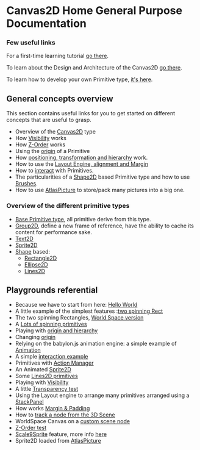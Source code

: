 # Canvas2D Home General Purpose Documentation


### Few useful links

For a first-time learning tutorial [go there](http://doc.babylonjs.com/tutorials/Using_the_Canvas2D).

To learn about the Design and Architecture of the Canvas2D [go there](http://doc.babylonjs.com/overviews/Canvas2D_Overview_Architecture).


To learn how to develop your own Primitive type, [it's here](http://doc.babylonjs.com/tutorials/How_to_create_your_own_Canvas2D_primitive).

## General concepts overview

This section contains useful links for you to get started on different concepts that are useful to grasp.

 - Overview of the [Canvas2D](http://doc.babylonjs.com/overviews/Canvas2D_Canvas2D_Type) type
 - How [Visibility](http://doc.babylonjs.com/overviews/Canvas2D_Visibility) works
 - How [Z-Order](http://doc.babylonjs.com/overviews/Canvas2D_ZOrder) works
 - Using the [origin](http://doc.babylonjs.com/overviews/Canvas2D_Origin) of a Primitive
 - How [positioning, transformation and hierarchy](http://doc.babylonjs.com/overviews/Canvas2D_PosTransHierarchy) work.
 - How to use the [Layout Engine, alignment and Margin](http://doc.babylonjs.com/overviews/Canvas2D_Prim_Positioning)
 - How to [interact](http://doc.babylonjs.com/overviews/Canvas2D_Interaction) with Primitives.
 - The particularities of a [Shape2D](http://doc.babylonjs.com/overviews/Canvas2D_Shape2D) based Primitive type and how to use [Brushes](http://doc.babylonjs.com/overviews/Canvas2D_Brushes).
 - How to use [AtlasPicture](http://doc.babylonjs.com/overviews/Canvas2D_AtlasPicture) to store/pack many pictures into a big one.

### Overview of the different primitive types

 - [Base Primitive type](http://doc.babylonjs.com/overviews/Canvas2D_Prim2DBase), all primitive derive from this type.
 - [Group2D](http://doc.babylonjs.com/overviews/Canvas2D_Group2D), define a new frame of reference, have the ability to cache its content for performance sake.
 - [Text2D](http://doc.babylonjs.com/overviews/Canvas2D_Text2D)
 - [Sprite2D](http://doc.babylonjs.com/overviews/Canvas2D_Sprite2D)
 - [Shape](http://doc.babylonjs.com/overviews/Canvas2D_Shape2D) based:
   - [Rectangle2D](http://doc.babylonjs.com/overviews/Canvas2D_Rectangle2D)
   - [Ellipse2D](http://doc.babylonjs.com/overviews/Canvas2D_Ellipse2D)
   - [Lines2D](http://doc.babylonjs.com/overviews/Canvas2D_Lines2D)

## Playgrounds referential

 - Because we have to start from here: [Hello World](http://babylonjs-playground.com/#2AVSFH#35)
 - A little example of the simplest features :[two spinning Rect](http://babylonjs-playground.com/#272WI1#6) 
 - The two spinning Rectangles, [World Space version](http://babylonjs-playground.com/#1BKDEO#22)
 - A [Lots of spinning primitives](http://babylonjs-playground.com/#OWCCR#8)
 - Playing with [origin and hierarchy](http://babylonjs-playground.com/#DEFP2#3)
 - Changing [origin](http://babylonjs-playground.com/#DIF54#2)
 - Relying on the babylon.js animation engine: a simple example of [Animation](http://babylonjs-playground.com/#FFTQL#3)
 - A simple [interaction example](http://babylonjs-playground.com/#UVDG0#67)
 - Primitives with [Action Manager](http://babylonjs-playground.com/#1ONKPJ#5)
 - An Animated [Sprite2D](http://babylonjs-playground.com/#20MSFF#16)
 - Some [Lines2D primitives](http://babylonjs-playground.com/#15C96V#5)
 - Playing with [Visibility](http://babylonjs-playground.com/#BDQQX#2)
 - A little [Transparency test](http://babylonjs-playground.com/#7DXYF#1)
 - Using the Layout engine to arrange many primitives arranged using a [StackPanel](http://babylonjs-playground.com/#CMZLC#7)
 - How works [Margin & Padding](http://babylonjs-playground.com/#2DD9TG#3)
 - How to [track a node from the 3D Scene](http://babylonjs-playground.com/#1N9RJY#5) 
 - WorldSpace Canvas on a [custom scene node](http://babylonjs-playground.com/#EPFQG#4)
 - [Z-Order test](http://babylonjs-playground.com/#1S2MDR#2)
 - [Scale9Sprite](http://babylonjs-playground.azurewebsites.net/#8F4D1#1) feature, more info [here](http://doc.babylonjs.com/overviews/Canvas2D_Sprite2D)
 - Sprite2D loaded from [AtlasPicture](http://babylonjs-playground.azurewebsites.net/#C1BYN#1)